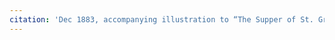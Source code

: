 ```yaml
---
citation: 'Dec 1883, accompanying illustration to “The Supper of St. Gregory” by John Greenleaf Whittier, Harper’s New Monthly Magazine, v68, p17, Google Books.'
---
```



